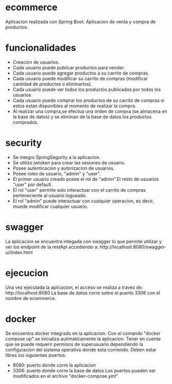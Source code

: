 # ecommerce
Aplicacion realizada con Spring Boot. Aplicacion de venta y compra de productos.

# funcionalidades
 - Creacion de usuarios.
 - Cada usuario puede publicar productos para vender.
 - Cada usuario puede agregar productos a su carrito de compras.
 - Cada usuario puede modificar su carrito de compras (modificar cantidad de productos o eliminarlos).
 - Cada usuario puede ver todos los productos publicados por todos los usuarios
 - Cada usuario puede comprar los productos de su carrito de compras si estos estan disponibles al momento de realizar la compra.
 - Al realizar una compra,se efectua una orden de compra (se almacena en la base de datos) y se eliminan de la base de datos los productos comprados.
 
 
# security
 - Se integro SpringSegurity a la aplicacion.
 - Se utilizo jwtoken para crear las sesiones de usuario.
 - Posee autenticacion y autorizacion de usuarios.
 - Posee roles de usuario, "admin" y "user".
 - El primer usuario creado posee el rol de "admin".El resto de usuarios "user" por default.
 - El rol "user" permite solo interactuar con el carrito de compras perteneciente al usuario logueado.
 - El rol "admin" puede interactuar con cualquier operacion, es decir, muede modificar cualquier usuario.

# swagger
La aplicacion se encuentra integada con swagger lo que permite utilizar y ver los endpoint de la restApi accediendo a: http://localhost:8080/swagger-ui/index.html

# ejecucion
Una vez ejecutada la aplicacion, el acceso se realiza a travez de: http://localhost:8080
La base de datos corre sobre el puerto 3306 con el nombre de ecommerce.

# docker
Se encuentra docker integrado en la aplicacion.
Con el comando "docker compose up" se inicializa autimaticamente la aplicacion.
Tener en cuenta que se puede requerir permisos de superusuario dependiendo la configuracion del sistema operativo donde esta corriendo.
Deben estar libres los siguientes puertos:
 - 8080: puerto donde corre la aplicacion
 - 3306: puerto donde corre la base de datos
Los puertos pueden ser modificados en el archivo "docker-compose.yml"


